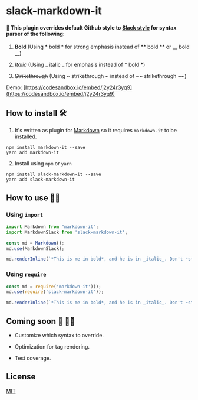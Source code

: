 # slack-markdown-it

#### 🚀 This plugin overrides default **Github style** to [**Slack style**](https://get.slack.help/hc/en-us/articles/202288908-Format-your-messages) for syntax parser of the following:

1. **Bold** (Using * bold * for strong emphasis instead of ** bold ** or __ bold __)

2. _Italic_ (Using _ italic _ for emphasis instead of * bold *)

3. ~~Strikethrough~~ (Using ~ strikethrough ~ instead of ~~ strikethrough ~~)


Demo: [https://codesandbox.io/embed/j2y24r3yq9](https://codesandbox.io/embed/j2y24r3yq9)

## How to install 🛠️

1. It's written as plugin for [Markdown](https://github.com/markdown-it/markdown-it) so it requires `markdown-it` to be installed.

```
npm install markdown-it --save
yarn add markdown-it
```


2. Install using `npm` or `yarn`

```
npm install slack-markdown-it --save
yarn add slack-markdown-it
```




## How to use 👨‍💻

### Using `import` 

```js
import Markdown from "markdown-it";
import MarkdownSlack from 'slack-markdown-it';

const md = Markdown();
md.use(MarkdownSlack);

md.renderInline(`*This is me in bold*, and he is in _italic_. Don't ~strikethrough~ me!`)
```


### Using `require`

```js
const md = require('markdown-it')();
md.use(require('slack-markdown-it'));

md.renderInline(`*This is me in bold*, and he is in _italic_. Don't ~strikethrough~ me!`)

```




## Coming soon 🏹 👩‍🔬

* Customize which syntax to override.

* Optimization for tag rendering.

* Test coverage.


## License

[MIT](https://github.com/mayashavin/markdown-it-slack/blob/master/LICENSE)
